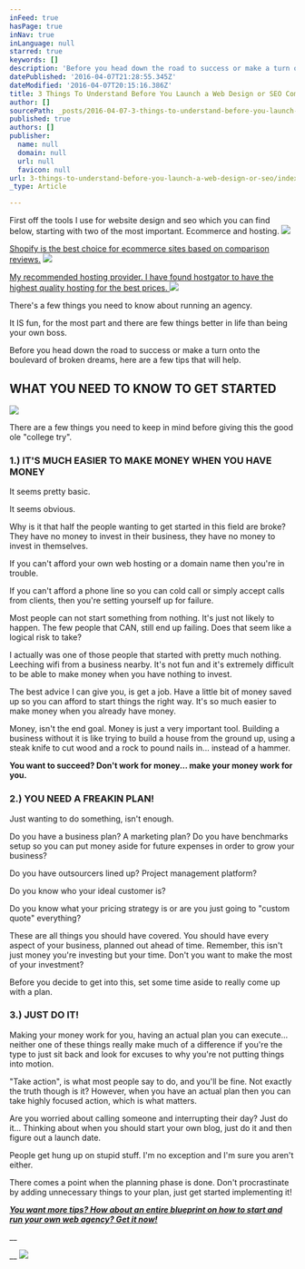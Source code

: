 ```yaml
---
inFeed: true
hasPage: true
inNav: true
inLanguage: null
starred: true
keywords: []
description: 'Before you head down the road to success or make a turn onto the boulevard of broken dreams, here are a few tips that will help.'
datePublished: '2016-04-07T21:28:55.345Z'
dateModified: '2016-04-07T20:15:16.386Z'
title: 3 Things To Understand Before You Launch a Web Design or SEO Company 3 THINGS TO UNDERSTAND BEFORE YOU LAUNCH A WEB DESIGN OR SEO COMPANY
author: []
sourcePath: _posts/2016-04-07-3-things-to-understand-before-you-launch-a-web-design-or-seo.md
published: true
authors: []
publisher:
  name: null
  domain: null
  url: null
  favicon: null
url: 3-things-to-understand-before-you-launch-a-web-design-or-seo/index.html
_type: Article

---
```

First off the tools I use for website design and seo which you can find below, starting with two of the most important. Ecommerce and hosting.
![](https://s3-us-west-2.amazonaws.com/the-grid-img/p/96a3b35c1a8a25fbc8123a3fa1036da44d655fdc.jpg)

[Shopify is the best choice for ecommerce sites based on comparison reviews.][0]
![](https://s3-us-west-2.amazonaws.com/the-grid-img/p/af1c403e3a7f06e820044770d0baa8ffba3c19a7.gif)

[My recommended hosting provider. I have found hostgator to have the highest quality hosting for the best prices. ][1]
![](https://the-grid-user-content.s3-us-west-2.amazonaws.com/16479511-dbe5-4333-9b7d-afe825f7149d.jpg)

There's a few things you need to know about running an agency.

It IS fun, for the most part and there are few things better in life than being your own boss.

Before you head down the road to success or make a turn onto the boulevard of broken dreams, here are a few tips that will help.

## WHAT YOU NEED TO KNOW TO GET STARTED
![](https://the-grid-user-content.s3-us-west-2.amazonaws.com/defebf80-8d27-42d3-8160-9177ec09dfd4.jpg)

There are a few things you need to keep in mind before giving this the good ole "college try".

### 1.) IT'S MUCH EASIER TO MAKE MONEY WHEN YOU HAVE MONEY

It seems pretty basic.

It seems obvious.

Why is it that half the people wanting to get started in this field are broke? They have no money to invest in their business, they have no money to invest in themselves.

If you can't afford your own web hosting or a domain name then you're in trouble.

If you can't afford a phone line so you can cold call or simply accept calls from clients, then you're setting yourself up for failure.

Most people can not start something from nothing. It's just not likely to happen. The few people that CAN, still end up failing. Does that seem like a logical risk to take?

I actually was one of those people that started with pretty much nothing. Leeching wifi from a business nearby. It's not fun and it's extremely difficult to be able to make money when you have nothing to invest.

The best advice I can give you, is get a job. Have a little bit of money saved up so you can afford to start things the right way. It's so much easier to make money when you already have money.

Money, isn't the end goal. Money is just a very important tool. Building a business without it is like trying to build a house from the ground up, using a steak knife to cut wood and a rock to pound nails in... instead of a hammer.

**You want to succeed? Don't work for money... make your money work for you.**

### 2.) YOU NEED A FREAKIN PLAN!

Just wanting to do something, isn't enough.

Do you have a business plan? A marketing plan? Do you have benchmarks setup so you can put money aside for future expenses in order to grow your business?

Do you have outsourcers lined up? Project management platform?

Do you know who your ideal customer is?

Do you know what your pricing strategy is or are you just going to "custom quote" everything?

These are all things you should have covered. You should have every aspect of your business, planned out ahead of time. Remember, this isn't just money you're investing but your time. Don't you want to make the most of your investment?

Before you decide to get into this, set some time aside to really come up with a plan.

### 3.) JUST DO IT!

Making your money work for you, having an actual plan you can execute... neither one of these things really make much of a difference if you're the type to just sit back and look for excuses to why you're not putting things into motion.

"Take action", is what most people say to do, and you'll be fine. Not exactly the truth though is it? However, when you have an actual plan then you can take highly focused action, which is what matters.

Are you worried about calling someone and interrupting their day? Just do it... Thinking about when you should start your own blog, just do it and then figure out a launch date.

People get hung up on stupid stuff. I'm no exception and I'm sure you aren't either.

There comes a point when the planning phase is done. Don't procrastinate by adding unnecessary things to your plan, just get started implementing it!

_**[You want more tips? How about an entire blueprint on how to start and run your own web agency? Get it now!][2]**_

__

__
![](https://the-grid-user-content.s3-us-west-2.amazonaws.com/0e3856d7-9e8d-443d-bbcb-eb209bdc1de7.jpg)

[0]: http://1.shopifytrack.com/aff_c?offer_id=2&aff_id=7529
[1]: http://partners.hostgator.com/c/247150/177309/3094
[2]: http://www.imxprs.com/free/ritchbits/ultimate-agency-blueprint